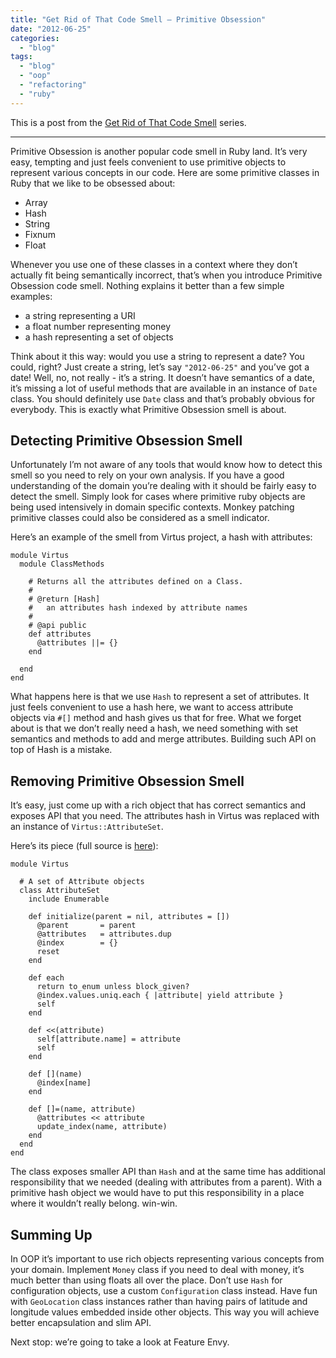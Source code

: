 ```yaml
---
title: "Get Rid of That Code Smell – Primitive Obsession"
date: "2012-06-25"
categories: 
  - "blog"
tags: 
  - "blog"
  - "oop"
  - "refactoring"
  - "ruby"
---
```


This is a post from the [Get Rid of That Code Smell](http://solnic.codes/2012/03/30/get-rid-of-that-code-smell.html "Get Rid of That Code Smell") series.

* * *

Primitive Obsession is another popular code smell in Ruby land. It’s very easy, tempting and just feels convenient to use primitive objects to represent various concepts in our code. Here are some primitive classes in Ruby that we like to be obsessed about:

- Array
- Hash
- String
- Fixnum
- Float

Whenever you use one of these classes in a context where they don’t actually fit being semantically incorrect, that’s when you introduce Primitive Obsession code smell. Nothing explains it better than a few simple examples:

- a string representing a URI
- a float number representing money
- a hash representing a set of objects

Think about it this way: would you use a string to represent a date? You could, right? Just create a string, let’s say `"2012-06-25"` and you’ve got a date! Well, no, not really - it’s a string. It doesn’t have semantics of a date, it’s missing a lot of useful methods that are available in an instance of `Date` class. You should definitely use `Date` class and that’s probably obvious for everybody. This is exactly what Primitive Obsession smell is about.

## Detecting Primitive Obsession Smell

Unfortunately I’m not aware of any tools that would know how to detect this smell so you need to rely on your own analysis. If you have a good understanding of the domain you’re dealing with it should be fairly easy to detect the smell. Simply look for cases where primitive ruby objects are being used intensively in domain specific contexts. Monkey patching primitive classes could also be considered as a smell indicator.

Here’s an example of the smell from Virtus project, a hash with attributes:

```generic
module Virtus
  module ClassMethods

    # Returns all the attributes defined on a Class.
    #
    # @return [Hash]
    #   an attributes hash indexed by attribute names
    #
    # @api public
    def attributes
      @attributes ||= {}
    end

  end
end

```

What happens here is that we use `Hash` to represent a set of attributes. It just feels convenient to use a hash here, we want to access attribute objects via `#[]` method and hash gives us that for free. What we forget about is that we don’t really need a hash, we need something with set semantics and methods to add and merge attributes. Building such API on top of Hash is a mistake.

## Removing Primitive Obsession Smell

It’s easy, just come up with a rich object that has correct semantics and exposes API that you need. The attributes hash in Virtus was replaced with an instance of `Virtus::AttributeSet`.

Here’s its piece (full source is [here](https://github.com/solnic/virtus/blob/master/lib/virtus/attribute_set.rb)):

```generic
module Virtus

  # A set of Attribute objects
  class AttributeSet
    include Enumerable

    def initialize(parent = nil, attributes = [])
      @parent       = parent
      @attributes   = attributes.dup
      @index        = {}
      reset
    end

    def each
      return to_enum unless block_given?
      @index.values.uniq.each { |attribute| yield attribute }
      self
    end

    def <<(attribute)
      self[attribute.name] = attribute
      self
    end

    def [](name)
      @index[name]
    end

    def []=(name, attribute)
      @attributes << attribute
      update_index(name, attribute)
    end
  end
end

```

The class exposes smaller API than `Hash` and at the same time has additional responsibility that we needed (dealing with attributes from a parent). With a primitive hash object we would have to put this responsibility in a place where it wouldn’t really belong. win-win.

## Summing Up

In OOP it’s important to use rich objects representing various concepts from your domain. Implement `Money` class if you need to deal with money, it’s much better than using floats all over the place. Don’t use `Hash` for configuration objects, use a custom `Configuration` class instead. Have fun with `GeoLocation` class instances rather than having pairs of latitude and longitude values embedded inside other objects. This way you will achieve better encapsulation and slim API.

Next stop: we’re going to take a look at Feature Envy.
